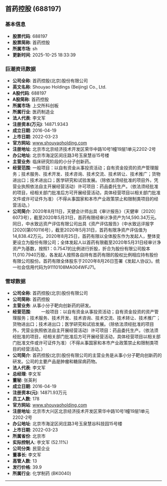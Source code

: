 ## 首药控股 (688197)

### 基本信息

- **股票代码**: 688197
- **股票简称**: 首药控股
- **所属市场**: sh
- **更新时间**: 2025-10-25 18:33:39

### 巨潮资讯数据

- **公司全称**: 首药控股(北京)股份有限公司
- **英文名称**: Shouyao Holdings (Beijing) Co., Ltd.
- **A股代码**: 688197
- **A股简称**: 首药控股
- **所属市场**: 上交所科创板
- **所属行业**: 医药制造业
- **法人代表**: 李文军
- **注册资本(万元)**: 14871.9343
- **成立日期**: 2016-04-19
- **上市日期**: 2022-03-23
- **官方网站**: www.shouyaoholding.com
- **注册地址**: 北京市北京经济技术开发区荣华中路10号1幢19层1单元2202-2号
- **办公地址**: 北京市海淀区闵庄路3号玉泉慧谷15号楼
- **主营业务**: 临床研究阶段的小分子创新药。
- **经营范围**: 一般项目：以自有资金从事投资活动；自有资金投资的资产管理服务；技术服务、技术开发、技术咨询、技术交流、技术转让、技术推广；货物进出口；技术进出口；医学研究和试验发展。（除依法须经批准的项目外，凭营业执照依法自主开展经营活动）许可项目：药品委托生产。（依法须经批准的项目，经相关部门批准后方可开展经营活动，具体经营项目以相关部门批准文件或许可证件为准）（不得从事国家和本市产业政策禁止和限制类项目的经营活动。）
- **公司简介**: 2020年8月11日，天健会计师出具《审计报告》（天健审〔2020〕6073号），截至2020年5月31日，首药有限经审计净资产为14,590.34万元。同日，中水致远资产评估有限公司出具《资产评估报告》（中水致远评报字[2020]第010116号），截至2020年5月31日，首药有限净资产评估值为14,838.42万元。2020年8月25日，首药有限以全体股东作为发起人，整体变更设立为股份有限公司；全体发起人以首药有限截至2020年5月31日经审计净资产为基数，按照1：0.7547的比例进行折股，折合为股份有限公司股本11,010.7940万股，各发起人按照各自持有首药有限的股权比例相应持有股份有限公司股份。首药有限全体股东于2020年8月26日签署《发起人协议》。统一社会信用代码为91110108MA004WFJ71。

### 雪球数据

- **公司全称**: 首药控股(北京)股份有限公司
- **公司简称**: 首药控股
- **主营业务**: 从事小分子靶向创新药的研发。
- **经营范围**: 　　一般项目：以自有资金从事投资活动；自有资金投资的资产管理服务；技术服务、技术开发、技术咨询、技术交流、技术转让、技术推广；货物进出口；技术进出口；医学研究和试验发展。（除依法须经批准的项目外，凭营业执照依法自主开展经营活动）许可项目：药品委托生产。（依法须经批准的项目，经相关部门批准后方可开展经营活动，具体经营项目以相关部门批准文件或许可证件为准）（不得从事国家和本市产业政策禁止和限制类项目的经营活动。）
- **公司简介**: 首药控股(北京)股份有限公司的主营业务是从事小分子靶向创新药的研发。公司的主要产品是肿瘤和糖尿病药物。
- **法人代表**: 李文军
- **总经理**: 李文军
- **董秘**: 张英利
- **成立日期**: 2016-04-19
- **注册资本(元)**: 14871.93万元
- **员工人数**: 178
- **官方网站**: www.shouyaoholding.com
- **注册地址**: 北京市大兴区北京经济技术开发区荣华中路10号1幢19层1单元2202-2号
- **办公地址**: 北京市海淀区闵庄路3号玉泉慧谷科技园15号楼
- **上市日期**: 2022-03-23
- **所属省份**: 北京市
- **实际控制人**: 李文军 (52.11%)
- **公司分类**: 民营企业
- **董事长**: 李文军
- **高管人数**: 13
- **发行价格**: 39.9
- **所属行业**: 化学制药 (BK0040)

---